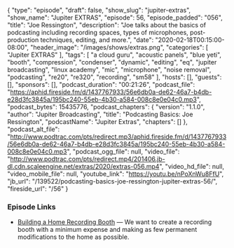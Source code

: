 {
  "type": "episode",
  "draft": false,
  "show_slug": "jupiter-extras",
  "show_name": "Jupiter EXTRAS",
  "episode": 56,
  "episode_padded": "056",
  "title": "Joe Ressington",
  "description": "Joe talks about the basics of podcasting including recording spaces, types of microphones, post-production techniques, editing, and more.",
  "date": "2020-02-18T00:15:00-08:00",
  "header_image": "/images/shows/extras.png",
  "categories": [
    "Jupiter EXTRAS"
  ],
  "tags": [
    "a cloud guru",
    "acoustic panels",
    "blue yeti",
    "booth",
    "compression",
    "condenser",
    "dynamic",
    "editing",
    "eq",
    "jupiter broadcasting",
    "linux academy",
    "mic",
    "microphone",
    "noise removal",
    "podcasting",
    "re20",
    "re320",
    "recording",
    "sm58"
  ],
  "hosts": [],
  "guests": [],
  "sponsors": [],
  "podcast_duration": "00:21:26",
  "podcast_file": "https://aphid.fireside.fm/d/1437767933/56e6db0a-de62-46a7-b4db-e28d3fc3845a/195bc240-55eb-4b30-a584-008c8e0e04c0.mp3",
  "podcast_bytes": 15435776,
  "podcast_chapters": {
    "version": "1.1.0",
    "author": "Jupiter Broadcasting",
    "title": "Podcasting Basics: Joe Ressington",
    "podcastName": "Jupiter Extras",
    "chapters": []
  },
  "podcast_alt_file": "http://www.podtrac.com/pts/redirect.mp3/aphid.fireside.fm/d/1437767933/56e6db0a-de62-46a7-b4db-e28d3fc3845a/195bc240-55eb-4b30-a584-008c8e0e04c0.mp3",
  "podcast_ogg_file": null,
  "video_file": "http://www.podtrac.com/pts/redirect.mp4/201406.jb-dl.cdn.scaleengine.net/extras/2020/extras-056.mp4",
  "video_hd_file": null,
  "video_mobile_file": null,
  "youtube_link": "https://youtu.be/nPoXnWu8FfU",
  "jb_url": "/139522/podcasting-basics-joe-ressington-jupiter-extras-56/",
  "fireside_url": "/56"
}


### Episode Links

  * [Building a Home Recording Booth](https://fridaystream.com/articles/building-a-home-recording-booth "Building a Home Recording Booth") — We want to create a recording booth with a minimum expense and making as few permanent modifications to the home as possible.


